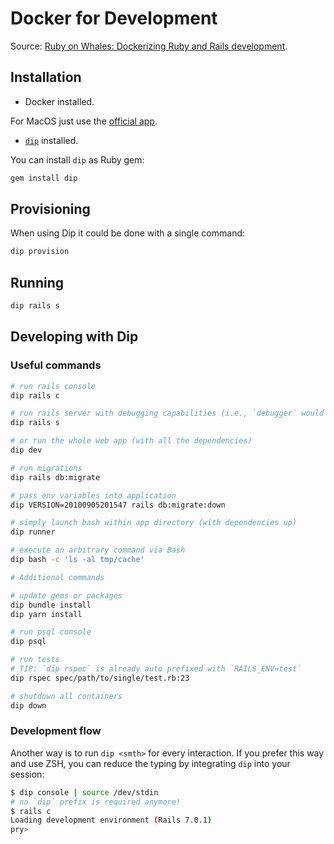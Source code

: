 # Docker for Development

Source: [Ruby on Whales: Dockerizing Ruby and Rails development](https://evilmartians.com/chronicles/ruby-on-whales-docker-for-ruby-rails-development).

## Installation

- Docker installed.

For MacOS just use the [official app](https://docs.docker.com/engine/installation/mac/).

- [`dip`](https://github.com/bibendi/dip) installed.

You can install `dip` as Ruby gem:

```sh
gem install dip
```

## Provisioning

When using Dip it could be done with a single command:

```sh
dip provision
```

## Running

```sh
dip rails s
```

## Developing with Dip

### Useful commands

```sh
# run rails console
dip rails c

# run rails server with debugging capabilities (i.e., `debugger` would work)
dip rails s

# or run the whole web app (with all the dependencies)
dip dev

# run migrations
dip rails db:migrate

# pass env variables into application
dip VERSION=20100905201547 rails db:migrate:down

# simply launch bash within app directory (with dependencies up)
dip runner

# execute an arbitrary command via Bash
dip bash -c 'ls -al tmp/cache'

# Additional commands

# update gems or packages
dip bundle install
dip yarn install

# run psql console
dip psql

# run tests
# TIP: `dip rspec` is already auto prefixed with `RAILS_ENV=test`
dip rspec spec/path/to/single/test.rb:23

# shutdown all containers
dip down
```

### Development flow

Another way is to run `dip <smth>` for every interaction. If you prefer this way and use ZSH, you can reduce the typing
by integrating `dip` into your session:

```sh
$ dip console | source /dev/stdin
# no `dip` prefix is required anymore!
$ rails c
Loading development environment (Rails 7.0.1)
pry>
```
